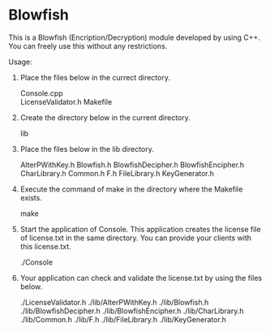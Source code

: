 # Blowfish

This is a Blowfish (Encription/Decryption) module developed by using C++.
You can freely use this without any restrictions.

Usage:
   1. Place the files below in the currect directory.

      Console.cpp<br>
      LicenseValidator.h
      Makefile

   2. Create the directory below in the current directory.

      lib

   3. Place the files below in the lib directory.

      AlterPWithKey.h
      Blowfish.h
      BlowfishDecipher.h
      BlowfishEncipher.h
      CharLibrary.h
      Common.h
      F.h
      FileLibrary.h
      KeyGenerator.h

   4. Execute the command of make in the directory where the Makefile exists.

      make

   5. Start the application of Console.
      This application creates the license file of license.txt in the same directory.
      You can provide your clients with this license.txt.

      ./Console

   6. Your application can check and validate the license.txt by using the files below.

      ./LicenseValidator.h
      ./lib/AlterPWithKey.h
      ./lib/Blowfish.h
      ./lib/BlowfishDecipher.h
      ./lib/BlowfishEncipher.h
      ./lib/CharLibrary.h
      ./lib/Common.h
      ./lib/F.h
      ./lib/FileLibrary.h
      ./lib/KeyGenerator.h
      
